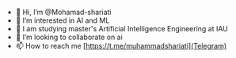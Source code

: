 - 👋 Hi, I’m @Mohamad-shariati
- 👀 I’m interested in AI and ML
- 🌱 I am studying master's Artificial Intelligence Engineering at IAU
- 💞️ I’m looking to collaborate on ai
- 📫 How to reach me [https://t.me/muhammadshariati](Telegram)

<!---
Mohamad-shariati/Mohamad-shariati is a ✨ special ✨ repository because its `README.md` (this file) appears on your GitHub profile.
You can click the Preview link to take a look at your changes.
--->
